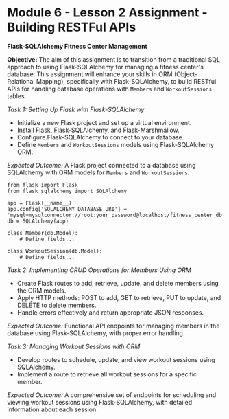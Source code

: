 # Module 6 - Lesson 2 Assignment - Building RESTFul APIs

**Flask-SQLAlchemy Fitness Center Management**

**Objective:** The aim of this assignment is to transition from a traditional SQL approach to using Flask-SQLAlchemy for managing a fitness center's database. This assignment will enhance your skills in ORM (Object-Relational Mapping), specifically with Flask-SQLAlchemy, to build RESTful APIs for handling database operations with `Members` and `WorkoutSessions` tables.


*Task 1: Setting Up Flask with Flask-SQLAlchemy*
- Initialize a new Flask project and set up a virtual environment. 
- Install Flask, Flask-SQLAlchemy, and Flask-Marshmallow.
- Configure Flask-SQLAlchemy to connect to your database.
- Define `Members` and `WorkoutSessions` models using Flask-SQLAlchemy ORM.

*Expected Outcome:* A Flask project connected to a database using SQLAlchemy with ORM models for `Members` and `WorkoutSessions`.

```
from flask import Flask
from flask_sqlalchemy import SQLAlchemy

app = Flask(__name__)
app.config['SQLALCHEMY_DATABASE_URI'] = 'mysql+mysqlconnector://root:your_password@localhost/fitness_center_db'
db = SQLAlchemy(app)

class Member(db.Model):
    # Define fields...

class WorkoutSession(db.Model):
    # Define fields...
```

*Task 2: Implementing CRUD Operations for Members Using ORM* 
- Create Flask routes to add, retrieve, update, and delete members using the ORM models.
- Apply HTTP methods: POST to add, GET to retrieve, PUT to update, and DELETE to delete members.
- Handle errors effectively and return appropriate JSON responses.

*Expected Outcome:* Functional API endpoints for managing members in the database using Flask-SQLAlchemy, with proper error handling.

*Task 3: Managing Workout Sessions with ORM* 
 - Develop routes to schedule, update, and view workout sessions using SQLAlchemy.
 - Implement a route to retrieve all workout sessions for a specific member.

*Expected Outcome:* A comprehensive set of endpoints for scheduling and viewing workout sessions using Flask-SQLAlchemy, with detailed information about each session.
